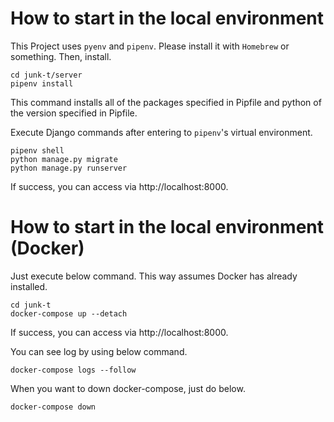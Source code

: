 # How to start in the local environment

This Project uses `pyenv` and `pipenv`. Please install it with `Homebrew` or something.
Then, install.
```
cd junk-t/server
pipenv install
```
This command installs all of the packages specified in Pipfile and python of the version specified in Pipfile.

Execute Django commands after entering to `pipenv`'s virtual environment.
```
pipenv shell
python manage.py migrate
python manage.py runserver
```
If success, you can access via http://localhost:8000.

# How to start in the local environment (Docker)
Just execute below command. This way assumes Docker has already installed.
```
cd junk-t
docker-compose up --detach 
```
If success, you can access via http://localhost:8000.

You can see log by using below command.
```
docker-compose logs --follow
```

When you want to down docker-compose, just do below.
```
docker-compose down
``` 
